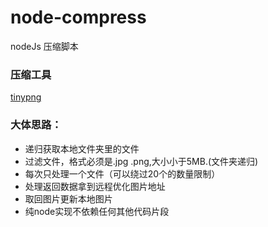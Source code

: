 # node-compress
nodeJs 压缩脚本

### 压缩工具
[tinypng](https://tinypng.com)

### 大体思路：

* 递归获取本地文件夹里的文件
* 过滤文件，格式必须是.jpg .png,大小小于5MB.(文件夹递归)
* 每次只处理一个文件（可以绕过20个的数量限制）
* 处理返回数据拿到远程优化图片地址
* 取回图片更新本地图片
* 纯node实现不依赖任何其他代码片段


